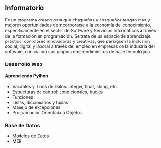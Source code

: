 ## Informatorio
Es un programa creado para que chaqueñas y chaqueños tengan más y mejores oportunidades de incorporarse a la economía del conocimiento, especíﬁcamente en el sector de Software y Servicios Informáticos a través de la formación en programación. Se trata de un espacio de aprendizaje práctico, con clases innovadoras y creativas, que persiguen la inclusión social, digital y laboral a través del empleo en empresas de la industria del software, o iniciando sus propios emprendimientos de base tecnológica.
### Desarrollo Web
#### Aprendiendo Python
- Variables y Tipos de Datos: integer, float, string, etc.
- Estructuras de control: condicionales, bucles
- Funciones
- Listas, diccionarios y tuplas
- Manejo de excepciones
- Programación Orientada a Objetos
### Base de Datos
- Modelos de Datos
- MER

